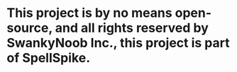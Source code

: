 # This project is by no means open-source, and all rights reserved by SwankyNoob Inc., this project is part of SpellSpike.
